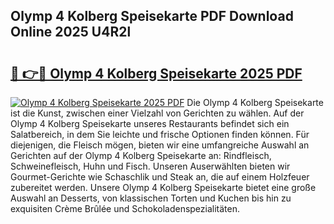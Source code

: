 ## Olymp 4 Kolberg Speisekarte PDF Download Online 2025 U4R2l

# <h2><a href="http://gcdtc0.nevu.top/?p=Olymp+4+Kolberg+Speisekarte">🔗 👉🔴 Olymp 4 Kolberg Speisekarte 2025 PDF</a></h2>

[![Olymp 4 Kolberg Speisekarte 2025 PDF](https://i.imgur.com/dBaPXMq.png)](http://gcdtc0.nevu.top/?p=Olymp+4+Kolberg+Speisekarte)
Die Olymp 4 Kolberg Speisekarte ist die Kunst, zwischen einer Vielzahl von Gerichten zu wählen. Auf der Olymp 4 Kolberg Speisekarte unseres Restaurants befindet sich ein Salatbereich, in dem Sie leichte und frische Optionen finden können. Für diejenigen, die Fleisch mögen, bieten wir eine umfangreiche Auswahl an Gerichten auf der Olymp 4 Kolberg Speisekarte an: Rindfleisch, Schweinefleisch, Huhn und Fisch. Unseren Auserwählten bieten wir Gourmet-Gerichte wie Schaschlik und Steak an, die auf einem Holzfeuer zubereitet werden. Unsere Olymp 4 Kolberg Speisekarte bietet eine große Auswahl an Desserts, von klassischen Torten und Kuchen bis hin zu exquisiten Crème Brûlée und Schokoladenspezialitäten.
